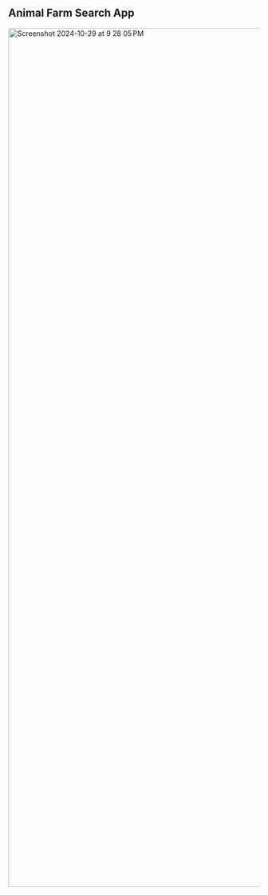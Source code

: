 ## Animal Farm Search App

<img width="1721" alt="Screenshot 2024-10-29 at 9 28 05 PM" src="https://github.com/user-attachments/assets/ef1b1ca5-e03d-45e1-8d5c-cabef10b669e">
